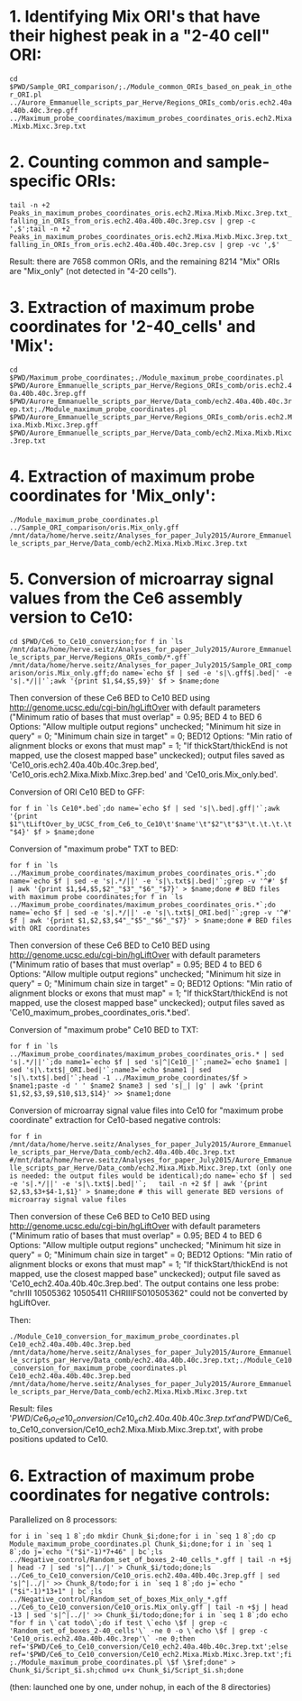 # 1. Identifying Mix ORI's that have their highest peak in a "2-40 cell" ORI:

``cd $PWD/Sample_ORI_comparison/;./Module_common_ORIs_based_on_peak_in_other_ORI.pl ../Aurore_Emmanuelle_scripts_par_Herve/Regions_ORIs_comb/oris.ech2.40a.40b.40c.3rep.gff ../Maximum_probe_coordinates/maximum_probes_coordinates_oris.ech2.Mixa.Mixb.Mixc.3rep.txt``


# 2. Counting common and sample-specific ORIs:

``tail -n +2 Peaks_in_maximum_probes_coordinates_oris.ech2.Mixa.Mixb.Mixc.3rep.txt_falling_in_ORIs_from_oris.ech2.40a.40b.40c.3rep.csv | grep -c ',$';tail -n +2 Peaks_in_maximum_probes_coordinates_oris.ech2.Mixa.Mixb.Mixc.3rep.txt_falling_in_ORIs_from_oris.ech2.40a.40b.40c.3rep.csv | grep -vc ',$'``

Result: there are 7658 common ORIs, and the remaining 8214 "Mix" ORIs are "Mix_only" (not detected in "4-20 cells").

# 3. Extraction of maximum probe coordinates for '2-40_cells' and 'Mix':

``cd $PWD/Maximum_probe_coordinates;./Module_maximum_probe_coordinates.pl $PWD/Aurore_Emmanuelle_scripts_par_Herve/Regions_ORIs_comb/oris.ech2.40a.40b.40c.3rep.gff $PWD/Aurore_Emmanuelle_scripts_par_Herve/Data_comb/ech2.40a.40b.40c.3rep.txt;./Module_maximum_probe_coordinates.pl $PWD/Aurore_Emmanuelle_scripts_par_Herve/Regions_ORIs_comb/oris.ech2.Mixa.Mixb.Mixc.3rep.gff $PWD/Aurore_Emmanuelle_scripts_par_Herve/Data_comb/ech2.Mixa.Mixb.Mixc.3rep.txt``


# 4. Extraction of maximum probe coordinates for 'Mix_only':

``./Module_maximum_probe_coordinates.pl ../Sample_ORI_comparison/oris.Mix_only.gff /mnt/data/home/herve.seitz/Analyses_for_paper_July2015/Aurore_Emmanuelle_scripts_par_Herve/Data_comb/ech2.Mixa.Mixb.Mixc.3rep.txt``

# 5. Conversion of microarray signal values from the Ce6 assembly version to Ce10:

``cd $PWD/Ce6_to_Ce10_conversion;for f in `ls /mnt/data/home/herve.seitz/Analyses_for_paper_July2015/Aurore_Emmanuelle_scripts_par_Herve/Regions_ORIs_comb/*.gff` /mnt/data/home/herve.seitz/Analyses_for_paper_July2015/Sample_ORI_comparison/oris.Mix_only.gff;do name=`echo $f | sed -e 's|\.gff$|.bed|' -e 's|.*/||'`;awk '{print $1,$4,$5,$9}' $f > $name;done``

Then conversion of these Ce6 BED to Ce10 BED using http://genome.ucsc.edu/cgi-bin/hgLiftOver with default parameters ("Minimum ratio of bases that must overlap" = 0.95; BED 4 to BED 6 Options: "Allow multiple output regions" unchecked; "Minimum hit size in query" = 0; "Minimum chain size in target" = 0; BED12 Options: "Min ratio of alignment blocks or exons that must map" = 1; "If thickStart/thickEnd is not mapped, use the closest mapped base" unckecked); output files saved as 'Ce10_oris.ech2.40a.40b.40c.3rep.bed', 'Ce10_oris.ech2.Mixa.Mixb.Mixc.3rep.bed' and 'Ce10_oris.Mix_only.bed'.

Conversion of ORI Ce10 BED to GFF:

``for f in `ls Ce10*.bed`;do name=`echo $f | sed 's|\.bed|.gff|'`;awk '{print $1"\tLiftOver_by_UCSC_from_Ce6_to_Ce10\t'$name'\t"$2"\t"$3"\t.\t.\t.\t"$4}' $f > $name;done``

Conversion of "maximum probe" TXT to BED:

``for f in `ls ../Maximum_probe_coordinates/maximum_probes_coordinates_oris.*`;do name=`echo $f | sed -e 's|.*/||' -e 's|\.txt$|.bed|'`;grep -v '^#' $f | awk '{print $1,$4,$5,$2"_"$3"_"$6"_"$7}' > $name;done # BED files with maximum probe coordinates;for f in `ls ../Maximum_probe_coordinates/maximum_probes_coordinates_oris.*`;do name=`echo $f | sed -e 's|.*/||' -e 's|\.txt$|_ORI.bed|'`;grep -v '^#' $f | awk '{print $1,$2,$3,$4"_"$5"_"$6"_"$7}' > $name;done # BED files with ORI coordinates``

Then conversion of these Ce6 BED to Ce10 BED using http://genome.ucsc.edu/cgi-bin/hgLiftOver with default parameters ("Minimum ratio of bases that must overlap" = 0.95; BED 4 to BED 6 Options: "Allow multiple output regions" unchecked; "Minimum hit size in query" = 0; "Minimum chain size in target" = 0; BED12 Options: "Min ratio of alignment blocks or exons that must map" = 1; "If thickStart/thickEnd is not mapped, use the closest mapped base" unckecked); output files saved as 'Ce10_maximum_probes_coordinates_oris.*.bed'.

Conversion of "maximum probe" Ce10 BED to TXT:

``for f in `ls ../Maximum_probe_coordinates/maximum_probes_coordinates_oris.* | sed 's|.*/||'`;do name1=`echo $f | sed 's|^|Ce10_|'`;name2=`echo $name1 | sed 's|\.txt$|_ORI.bed|'`;name3=`echo $name1 | sed 's|\.txt$|.bed|'`;head -1 ../Maximum_probe_coordinates/$f > $name1;paste -d ' ' $name2 $name3 | sed 's|_| |g' | awk '{print $1,$2,$3,$9,$10,$13,$14}' >> $name1;done``

Conversion of microarray signal value files into Ce10 for "maximum probe coordinate" extraction for Ce10-based negative controls:

``for f in /mnt/data/home/herve.seitz/Analyses_for_paper_July2015/Aurore_Emmanuelle_scripts_par_Herve/Data_comb/ech2.40a.40b.40c.3rep.txt #/mnt/data/home/herve.seitz/Analyses_for_paper_July2015/Aurore_Emmanuelle_scripts_par_Herve/Data_comb/ech2.Mixa.Mixb.Mixc.3rep.txt (only one is needed: the output files would be identical);do name=`echo $f | sed -e 's|.*/||' -e 's|\.txt$|.bed|'`;   tail -n +2 $f | awk '{print $2,$3,$3+$4-1,$1}' > $name;done # this will generate BED versions of microarray signal value files``

Then conversion of these Ce6 BED to Ce10 BED using http://genome.ucsc.edu/cgi-bin/hgLiftOver with default parameters ("Minimum ratio of bases that must overlap" = 0.95; BED 4 to BED 6 Options: "Allow multiple output regions" unchecked; "Minimum hit size in query" = 0; "Minimum chain size in target" = 0; BED12 Options: "Min ratio of alignment blocks or exons that must map" = 1; "If thickStart/thickEnd is not mapped, use the closest mapped base" unckecked); output file saved as 'Ce10_ech2.40a.40b.40c.3rep.bed'.
The output contains one less probe: "chrIII 10505362    10505411    CHRIIIFS010505362" could not be converted by hgLiftOver.

Then:

``./Module_Ce10_conversion_for_maximum_probe_coordinates.pl Ce10_ech2.40a.40b.40c.3rep.bed /mnt/data/home/herve.seitz/Analyses_for_paper_July2015/Aurore_Emmanuelle_scripts_par_Herve/Data_comb/ech2.40a.40b.40c.3rep.txt;./Module_Ce10_conversion_for_maximum_probe_coordinates.pl Ce10_ech2.40a.40b.40c.3rep.bed /mnt/data/home/herve.seitz/Analyses_for_paper_July2015/Aurore_Emmanuelle_scripts_par_Herve/Data_comb/ech2.Mixa.Mixb.Mixc.3rep.txt``


Result: files '$PWD/Ce6_to_Ce10_conversion/Ce10_ech2.40a.40b.40c.3rep.txt' and '$PWD/Ce6_to_Ce10_conversion/Ce10_ech2.Mixa.Mixb.Mixc.3rep.txt', with probe positions updated to Ce10.


# 6. Extraction of maximum probe coordinates for negative controls:

Parallelized on 8 processors:

``for i in `seq 1 8`;do mkdir Chunk_$i;done;for i in `seq 1 8`;do cp Module_maximum_probe_coordinates.pl Chunk_$i;done;for i in `seq 1 8`;do j=`echo "("$i"-1)*7+46" | bc`;ls ../Negative_control/Random_set_of_boxes_2-40_cells_*.gff | tail -n +$j | head -7 | sed 's|^|../|' > Chunk_$i/todo;done;ls ../Ce6_to_Ce10_conversion/Ce10_oris.ech2.40a.40b.40c.3rep.gff | sed 's|^|../|' >> Chunk_8/todo;for i in `seq 1 8`;do j=`echo "("$i"-1)*13+1" | bc`;ls ../Negative_control/Random_set_of_boxes_Mix_only_*.gff ../Ce6_to_Ce10_conversion/Ce10_oris.Mix_only.gff | tail -n +$j | head -13 | sed 's|^|../|' >> Chunk_$i/todo;done;for i in `seq 1 8`;do echo "for f in \`cat todo\`;do if test \`echo \$f | grep -c 'Random_set_of_boxes_2-40_cells'\` -ne 0 -o \`echo \$f | grep -c 'Ce10_oris.ech2.40a.40b.40c.3rep'\` -ne 0;then ref='$PWD/Ce6_to_Ce10_conversion/Ce10_ech2.40a.40b.40c.3rep.txt';else ref='$PWD/Ce6_to_Ce10_conversion/Ce10_ech2.Mixa.Mixb.Mixc.3rep.txt';fi;./Module_maximum_probe_coordinates.pl \$f \$ref;done" > Chunk_$i/Script_$i.sh;chmod u+x Chunk_$i/Script_$i.sh;done``

(then: launched one by one, under nohup, in each of the 8 directories)
